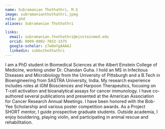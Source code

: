 ```yaml
---
name: Subramanian Thothathri, M.S
image: subramanianthothathri.jpeg
role: phd
aliases: Subramanian Thothathri

links:
  email: subramanian.thothathri@einsteinmed.edu
  orcid: 0009-0002-7653-3375
  google-scholar: z7w6mYgAAAAJ
  linkedin: subbuthothathri
---
```


I am a PhD student in Biomedical Sciences at the Albert Einstein College of Medicine, working under Dr. Chandan Guha. I hold an MS in Infectious Diseases and Microbiology from the University of Pittsburgh and a B.Tech in Bioengineering from SASTRA University, India. My research experience includes roles at IGM Biosciences and Harpoon Therapeutics, focusing on T-cell activation and bioanalytical assays for cancer immunology. I have co-authored several publications and presented at the American Association for Cancer Research Annual Meetings. I have been honored with the Bob-Yee Scholarship and various poster competition awards. As a Project SHORT mentor, I guide prospective graduate students. Outside academia, I enjoy bouldering, playing violin, and participating in animal rescue and rehabilitation.

